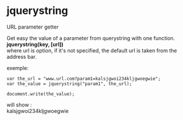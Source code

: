 jquerystring
============

URL parameter getter

Get easy the value of a parameter from querystring with one function.<br/>
<b>jquerystring(key, [url])</b><br/>
where url is option, if it's not specified, the default url is taken from the address bar.

exemple:
<pre><code>var the_url = "www.url.com?param1=kalsjgwoi234kljgwoegwie";
var the_value = jquerystring("param1", the_url);

document.write(the_value);
</code></pre>
will show :<br/>
kalsjgwoi234kljgwoegwie
